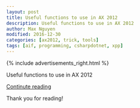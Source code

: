 ```yaml
---
layout: post
title: Useful functions to use in AX 2012
description: Useful functions to use in AX 2012
author: Max Nguyen
modified: 2016-12-30
categories: [ax2012, trick, tools]
tags: [aif, programming, csharpdotnet, xpp]
---
```

{% include advertisements_right.html %}

Useful functions to use in AX 2012


<div markdown="0"><a href="https://dynamics365.github.io/ax2012/trick/tools/Useful-functions-to-use-in-AX-2012/" class="btn btn-info">Continute reading</a></div>

<!--more-->

<script src="https://gist.github.com/Dynamics365/3820c3ff2a128658e111.js"></script>

Thank you for reading!
